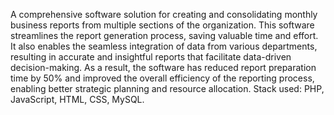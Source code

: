 A comprehensive software solution for creating and consolidating monthly business reports from multiple sections of the organization. This software streamlines the report generation process, saving valuable time and effort. It also enables the seamless integration of data from various departments, resulting in accurate and insightful reports that facilitate data-driven decision-making. As a result, the software has reduced report preparation time by 50% and improved the overall efficiency of the reporting process, enabling better strategic planning and resource allocation. Stack used: PHP, JavaScript, HTML, CSS, MySQL.
